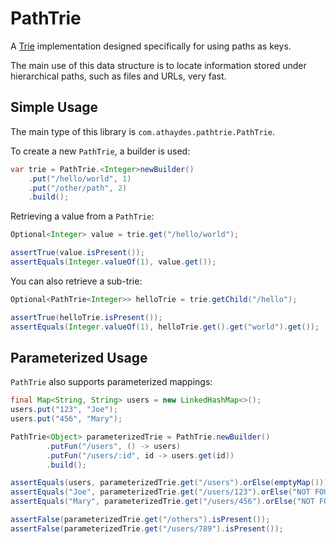 # PathTrie

A [Trie](https://en.wikipedia.org/wiki/Trie) implementation designed specifically for using paths as keys.

The main use of this data structure is to locate information stored under hierarchical paths, such as files and URLs,
very fast.

## Simple Usage

The main type of this library is `com.athaydes.pathtrie.PathTrie`.

To create a new `PathTrie`, a builder is used:

```java
var trie = PathTrie.<Integer>newBuilder()
    .put("/hello/world", 1)
    .put("/other/path", 2)
    .build();
```

Retrieving a value from a `PathTrie`:

```java
Optional<Integer> value = trie.get("/hello/world");

assertTrue(value.isPresent());
assertEquals(Integer.valueOf(1), value.get());
```

You can also retrieve a sub-trie:

```java
Optional<PathTrie<Integer>> helloTrie = trie.getChild("/hello");

assertTrue(helloTrie.isPresent());
assertEquals(Integer.valueOf(1), helloTrie.get().get("world").get());
```

## Parameterized Usage

`PathTrie` also supports parameterized mappings:

```java
final Map<String, String> users = new LinkedHashMap<>();
users.put("123", "Joe");
users.put("456", "Mary");

PathTrie<Object> parameterizedTrie = PathTrie.newBuilder()
        .putFun("/users", () -> users)
        .putFun("/users/:id", id -> users.get(id))
        .build();

assertEquals(users, parameterizedTrie.get("/users").orElse(emptyMap()));
assertEquals("Joe", parameterizedTrie.get("/users/123").orElse("NOT FOUND"));
assertEquals("Mary", parameterizedTrie.get("/users/456").orElse("NOT FOUND"));

assertFalse(parameterizedTrie.get("/others").isPresent());
assertFalse(parameterizedTrie.get("/users/789").isPresent());
```

